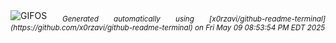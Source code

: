 <div align="justify">
<picture>
    <source media="(prefers-color-scheme: dark)" srcset="https://i.ibb.co/CKfwrJ27/output-gif.gif">
    <source media="(prefers-color-scheme: light)" srcset="https://i.ibb.co/CKfwrJ27/output-gif.gif">
    <img alt="GIFOS" src="https://i.ibb.co/CKfwrJ27/output-gif.gif">
</picture>
<sub><i>Generated automatically using [x0rzavi/github-readme-terminal](https://github.com/x0rzavi/github-readme-terminal) on Fri May 09 08:53:54 PM EDT 2025</i></sub>
</div>

<!--  -->